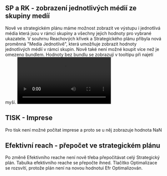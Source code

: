 ﻿---
categories: [fenix]
layout: fenix
---
## SP a RK - zobrazení jednotlivých médií ze skupiny medíí 
Nově ve strategickém plánu máme možnost zobrazit ve výstupu i jednotlivá média která jsou v rámci skupiny a všechny jejich hodnoty pro vybrané ukazatele. 
V souhrnu Reachových křivek a Strategického plánu přibyla nová proměnná "Media Jednotlivě", která umožňuje zobrazit hodnoty jednotlivých médií v rámci skupin. 
Nově také není možné koupit více než je omezeno bundlem. Hodnoty bez bundlu se zobrazují v tooltipu při najetí myší.
<video src="{{site.url}}/data/media_rozpad.mp4" type="video/mp4" controls></video>

## TISK - Imprese
Pro tisk není možné počítat imprese a proto se u něj zobrazuje hodnota NaN

## Efektivní reach - přepočet ve strategickém plánu
Po změně Efektivního reache není nově třeba přepočítávat celý Strategický plán. Tabulka efektivního reache se přepočte ihned. 
Tlačítko Optimalizace se rozsvítí, protože plán není na novou hodnotui Efr Optimalizován.
